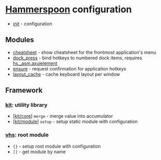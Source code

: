 # [Hammerspoon](http://www.hammerspoon.org) configuration

* [init](init.lua) - configuration

## Modules

* [cheatsheet](cheatsheet/) - show cheatsheet for the frontmost application's menu
* [dock_press](dock_press/) - bind hotkeys to numbered dock items,
  requires [hs._asm.axuielement](https://github.com/asmagill/hs._asm.axuielement/)
* [ensure](ensure/) - request confirmation for application hotkeys
* [layout_cache](layout_cache/) - cache keyboard layout per window

## Framework

### [kit](kit/): utility library

* [[kit/core](kit/core.lua)] `merge` - merge value into accumulator
* [[kit/module](kit/module.lua)] `setup` - setup static module with configuration

### [vhs](vhs.lua): root module

* `{}` - setup root module with configuration
* `[]` - get module by name
